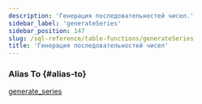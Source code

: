 ```yaml
---
description: 'Генерация последовательностей чисел.'
sidebar_label: 'generateSeries'
sidebar_position: 147
slug: /sql-reference/table-functions/generateSeries
title: 'Генерация последовательностей чисел'
---
```


### Alias To {#alias-to}
[generate_series](generate_series.md)
